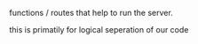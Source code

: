 functions /  routes that help to run the server.

this is primatily for logical seperation of our code
